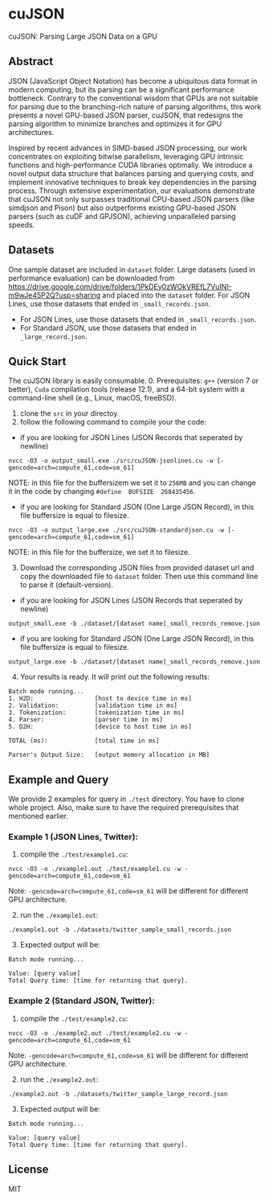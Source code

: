 # cuJSON
cuJSON: Parsing Large JSON Data on a GPU

## Abstract
JSON (JavaScript Object Notation) has become a ubiquitous data format in modern computing, but its parsing can be a significant performance bottleneck. Contrary to the conventional wisdom that GPUs are not suitable for parsing due to the branching-rich nature of parsing algorithms, this work presents a novel GPU-based JSON parser, cuJSON, that redesigns the parsing algorithm to minimize branches and optimizes it for GPU architectures.

Inspired by recent advances in SIMD-based JSON processing, our work concentrates on exploiting bitwise parallelism, leveraging GPU intrinsic functions and high-performance CUDA libraries optimally. We introduce a novel output data structure that balances parsing and querying costs, and implement innovative techniques to break key dependencies in the parsing process. Through extensive experimentation, our evaluations demonstrate that cuJSON not only surpasses traditional CPU-based JSON parsers (like simdjson and Pison) but also outperforms existing GPU-based JSON parsers (such as cuDF and GPJSON), achieving unparalleled parsing speeds.

## Datasets
One sample dataset are included in `dataset` folder. Large datasets (used in performance evaluation) can be downloaded from https://drive.google.com/drive/folders/1PkDEy0zWOkVREfL7VuINI-m9wJe45P2Q?usp=sharing and placed into the `dataset` folder. For JSON Lines, use those datasets that ended in `_small_records.json`. 

- For JSON Lines, use those datasets that ended in `_small_records.json`. 
- For Standard JSON, use those datasets that ended in `_large_record.json`.

## Quick Start 
The cuJSON library is easily consumable. 
0. Prerequisites: `g++` (version 7 or better), `Cuda` compilation tools (release 12.1), and a 64-bit system with a command-line shell (e.g., Linux, macOS, freeBSD). 
1. clone the `src` in your directoy. 
2. follow the following command to compile your the code: 

- if you are looking for JSON Lines (JSON Records that seperated by newline)

```
nvcc -O3 -o output_small.exe ./src/cuJSON-jsonlines.cu -w [-gencode=arch=compute_61,code=sm_61]
```

NOTE: in this file for the buffersizem we set it to `256MB` and you can change it in the code by changing `#define  BUFSIZE  268435456`.

- if you are looking for Standard JSON (One Large JSON Record), in this file buffersize is equal to filesize.

```
nvcc -O3 -o output_large.exe ./src/cuJSON-standardjson.cu -w [-gencode=arch=compute_61,code=sm_61]
```
NOTE: in this file for the buffersize, we set it to filesize.


3. Download the corresponding JSON files from provided dataset url and copy the downloaded file to `dataset` folder. Then use this command line to parse it (default-version).

- if you are looking for JSON Lines (JSON Records that seperated by newline)

```
output_small.exe -b ./dataset/[dataset name]_small_records_remove.json
```

- if you are looking for Standard JSON (One Large JSON Record), in this file buffersize is equal to filesize.

```
output_large.exe -b ./dataset/[dataset name]_small_records_remove.json
```

4. Your results is ready. It will print out the following results:
```
Batch mode running...
1. H2D:                 [host to device time in ms]
2. Validation:          [validation time in ms]
3. Tokenization:        [tokenization time in ms]
4. Parser:              [parser time in ms]
5. D2H:                 [device to host time in ms]

TOTAL (ms):             [total time in ms]

Parser's Output Size:   [output memory allocation in MB]
```


## Example and Query
We provide 2 examples for query in `./test` directory. You have to clone whole project. Also, make sure to have the required prerequisites that mentioned earlier.


### Example 1 (JSON Lines, Twitter):
1. compile the `./test/example1.cu`:
```
nvcc -O3 -o ./example1.out ./test/example1.cu -w -gencode=arch=compute_61,code=sm_61
```

Note: `-gencode=arch=compute_61,code=sm_61` will be different for different GPU architecture. 

2. run the `./example1.out`:
```
./example1.out -b ./datasets/twitter_sample_small_records.json
```
3. Expected output will be: 
```
Batch mode running...

Value: [query value]
Total Query time: [time for returning that query].

```


### Example 2 (Standard JSON, Twitter):
1. compile the `./test/example2.cu`:
```
nvcc -O3 -o ./example2.out ./test/example2.cu -w -gencode=arch=compute_61,code=sm_61
```

Note: `-gencode=arch=compute_61,code=sm_61` will be different for different GPU architecture. 

2. run the `./example2.out`:
```
./example2.out -b ./datasets/twitter_sample_large_record.json
```
3. Expected output will be: 
```
Batch mode running...

Value: [query value]
Total Query time: [time for returning that query].

```
## License

MIT
